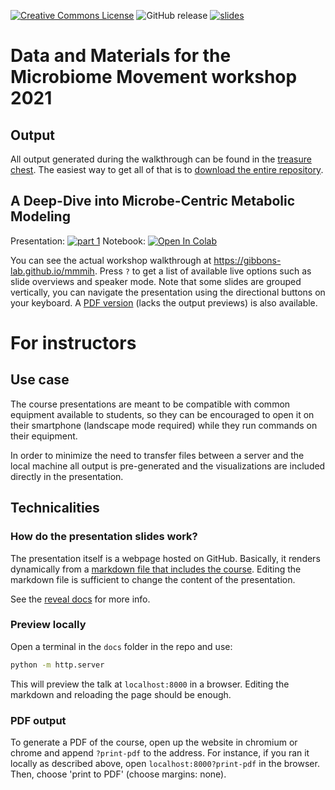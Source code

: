 <a rel="license" href="http://creativecommons.org/licenses/by-sa/4.0/"><img alt="Creative Commons License" style="border-width:0" src="https://i.creativecommons.org/l/by-sa/4.0/88x31.png" /></a>
![GitHub release](https://img.shields.io/github/tag/Gibbons-Lab/mmmih.svg)
[![slides](https://img.shields.io/website-up-down-green-red/https/shields.io.svg?label=slides)](https://gibbons-lab.github.io/mmmih)


# Data and Materials for the Microbiome Movement workshop 2021

## Output

All output generated during the walkthrough can be found in the
[treasure chest](treasure_chest). The easiest way to get all of that
is to [download the entire repository](https://github.com/Gibbons-Lab/mmmih/archive/main.zip).

## A Deep-Dive into Microbe-Centric Metabolic Modeling

Presentation: [![part 1](https://img.shields.io/website-up-down-green-red/https/shields.io.svg?label=part1)](https://gibbons-lab.github.io/mmmih)
Notebook: [![Open In Colab](https://colab.research.google.com/assets/colab-badge.svg)](https://colab.research.google.com/github/Gibbons-Lab/mmmih/blob/main/micom.ipynb)

You can see the actual workshop walkthrough at
https://gibbons-lab.github.io/mmmih. Press `?` to get a list
of available live options such as slide overviews and speaker mode. Note that
some slides are grouped vertically, you can navigate the presentation using
the directional buttons on your keyboard.
A [PDF version](slides.pdf) (lacks the output previews) is also available.



# For instructors

## Use case

The course presentations are meant to be compatible with common equipment available to students, so they
can be encouraged to open it on their smartphone (landscape mode required)
while they run commands on their equipment.

In order to minimize the need to transfer files between a server and the local
machine all output is pre-generated and the visualizations are included directly
in the presentation.

## Technicalities

### How do the presentation slides work?

The presentation itself is a webpage hosted on GitHub. Basically, it
renders dynamically from a [markdown file that includes the course](docs/talk.md).
Editing the markdown file is sufficient to change the content of the presentation.

See the [reveal docs](https://github.com/hakimel/reveal.js/#markdown) for more info.

### Preview locally

Open a terminal in the `docs` folder in the repo and use:

```bash
python -m http.server
```

This will preview the talk at `localhost:8000` in a browser. Editing the
markdown and reloading the page should be enough.

### PDF output

To generate a PDF of the course, open up the website in chromium or chrome and
append `?print-pdf` to the address. For instance, if you ran it locally as
described above, open `localhost:8000?print-pdf` in the browser. Then, choose
'print to PDF' (choose margins: none).
